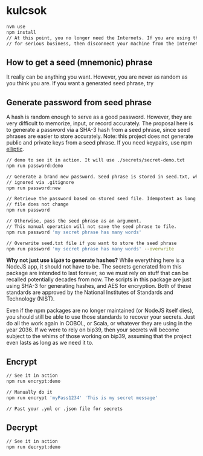 # kulcsok

```bash
nvm use
npm install
// At this point, you no longer need the Internets. If you are using this repo
// for serious business, then disconnect your machine from the Internets.
```

## How to get a seed (mnemonic) phrase

It really can be anything you want. However, you are never as random as you think you are. If you want a generated seed
phrase, try

## Generate password from seed phrase

A hash is random enough to serve as a good password. However, they are very difficult to memorize, input, or record
accurately. The proposal here is to generate a password via a SHA-3 hash from a seed phrase, since seed phrases are
easier to store accurately. Note: this project does not generate public and private keys from a seed phrase. If you need
keypairs, use npm [elliptic](https://www.npmjs.com/package/elliptic).

```bash
// demo to see it in action. It will use ./secrets/secret-demo.txt
npm run password:demo

// Generate a brand new password. Seed phrase is stored in seed.txt, which is
// ignored via .gitignore
npm run password:new

// Retrieve the password based on stored seed file. Idempotent as long as seed
// file does not change
npm run password

// Otherwise, pass the seed phrase as an argument.
// This manual operation will not save the seed phrase to file.
npm run password 'my secret phrase has many words'

// Overwrite seed.txt file if you want to store the seed phrase
npm run password 'my secret phrase has many words' --overwrite
```

**Why not just use `bip39` to generate hashes?** While everything here is a NodeJS app, it should not have to be. The
secrets generated from this package are intended to last forever, so we must rely on stuff that can be recalled
potentially decades from now. The scripts in this package are just using SHA-3 for generating hashes, and AES for
encryption. Both of these standards are approved by the National Institutes of Standards and Technology (NIST).

Even if the npm packages are no longer maintained (or NodeJS itself dies), you should still be able to use those
standards to recover your secrets. Just do all the work again in COBOL, or Scala, or whatever they are using in the
year 2036. If we were to rely on bip39, then your secrets will become subject to the whims of those working on bip39,
assuming that the project even lasts as long as we need it to.

## Encrypt

```bash
// See it in action
npm run encrypt:demo

// Manually do it
npm run encrypt 'myPass1234' 'This is my secret message'

// Past your .yml or .json file for secrets
```

## Decrypt

```bash
// See it in action
npm run decrypt:demo
```

